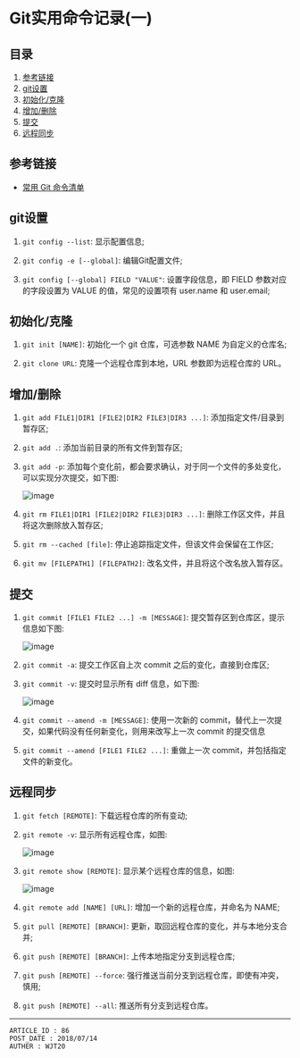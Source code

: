 
# Git实用命令记录(一) #

## 目录 ##

1. [参考链接](#href1)
2. [git设置](#href2)
3. [初始化/克隆](#href3)
4. [增加/删除](#href4)
5. [提交](#href5)
6. [远程同步](#href6)

## <a name="href1">参考链接</a> ##

- [常用 Git 命令清单](http://www.ruanyifeng.com/blog/2015/12/git-cheat-sheet.html)

## <a name="href2">git设置</a> ##

1. `git config --list`: 显示配置信息;  

2. `git config -e [--global]`: 编辑Git配置文件;

3. `git config [--global] FIELD "VALUE"`: 设置字段信息，即 FIELD 参数对应的字段设置为 VALUE 的值，常见的设置项有 user.name 和 user.email;  

## <a name="href3">初始化/克隆</a> ##

1. `git init [NAME]`: 初始化一个 git 仓库，可选参数 NAME 为自定义的仓库名;

2. `git clone URL`: 克隆一个远程仓库到本地，URL 参数即为远程仓库的 URL。


## <a name="href4">增加/删除</a> ##

1. `git add FILE1|DIR1 [FILE2|DIR2 FILE3|DIR3 ...]`: 添加指定文件/目录到暂存区;

2. `git add .`: 添加当前目录的所有文件到暂存区;

3. `git add -p`: 添加每个变化前，都会要求确认，对于同一个文件的多处变化，可以实现分次提交，如下图:

    ![image](https://raw.githubusercontent.com/WebUnion-core/doc-repositort/master/WJT20/images/w61.png)

4. `git rm FILE1|DIR1 [FILE2|DIR2 FILE3|DIR3 ...]`: 删除工作区文件，并且将这次删除放入暂存区;

5. `git rm --cached [file]`: 停止追踪指定文件，但该文件会保留在工作区;

6. `git mv [FILEPATH1] [FILEPATH2]`: 改名文件，并且将这个改名放入暂存区。

## <a name="href5">提交</a> ##

1. `git commit [FILE1 FILE2 ...] -m [MESSAGE]`: 提交暂存区到仓库区，提示信息如下图:

    ![image](https://raw.githubusercontent.com/WebUnion-core/doc-repositort/master/WJT20/images/w62.png)

2. `git commit -a`: 提交工作区自上次 commit 之后的变化，直接到仓库区;

3. `git commit -v`: 提交时显示所有 diff 信息，如下图:

    ![image](https://raw.githubusercontent.com/WebUnion-core/doc-repositort/master/WJT20/images/w63.png)

4. `git commit --amend -m [MESSAGE]`: 使用一次新的 commit，替代上一次提交，如果代码没有任何新变化，则用来改写上一次 commit 的提交信息

5. `git commit --amend [FILE1 FILE2 ...]`: 重做上一次 commit，并包括指定文件的新变化。

## <a name="href6">远程同步</a> ##

1. `git fetch [REMOTE]`: 下载远程仓库的所有变动;

2. `git remote -v`: 显示所有远程仓库，如图:

    ![image](https://raw.githubusercontent.com/WebUnion-core/doc-repositort/master/WJT20/images/w64.png)    

3. `git remote show [REMOTE]`: 显示某个远程仓库的信息，如图:

    ![image](https://raw.githubusercontent.com/WebUnion-core/doc-repositort/master/WJT20/images/w65.png)

4. `git remote add [NAME] [URL]`: 增加一个新的远程仓库，并命名为 NAME;

5. `git pull [REMOTE] [BRANCH]`: 更新，取回远程仓库的变化，并与本地分支合并;

6. `git push [REMOTE] [BRANCH]`: 上传本地指定分支到远程仓库;

7. `git push [REMOTE] --force`: 强行推送当前分支到远程仓库，即使有冲突，慎用;

8. `git push [REMOTE] --all`: 推送所有分支到远程仓库。

---

```
ARTICLE_ID : 86
POST_DATE : 2018/07/14
AUTHER : WJT20
```
